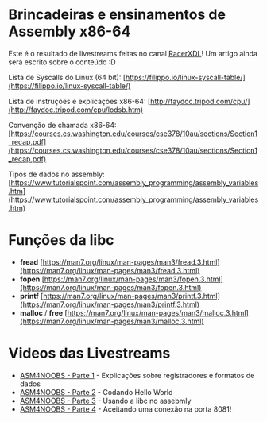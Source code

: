 # Brincadeiras e ensinamentos de Assembly x86-64

Este é o resultado de livestreams feitas no canal [RacerXDL](https://twitch.tv/racerxdl)! Um artigo ainda será escrito sobre o conteúdo :D

Lista de Syscalls do Linux (64 bit): [https://filippo.io/linux-syscall-table/](https://filippo.io/linux-syscall-table/)

Lista de instruções e explicações x86-64: [http://faydoc.tripod.com/cpu/](http://faydoc.tripod.com/cpu/lodsb.htm)

Convenção de chamada x86-64: [https://courses.cs.washington.edu/courses/cse378/10au/sections/Section1_recap.pdf](https://courses.cs.washington.edu/courses/cse378/10au/sections/Section1_recap.pdf)


Tipos de dados no assembly: [https://www.tutorialspoint.com/assembly_programming/assembly_variables.htm](https://www.tutorialspoint.com/assembly_programming/assembly_variables.htm)

# Funções da libc

* **fread** [https://man7.org/linux/man-pages/man3/fread.3.html](https://man7.org/linux/man-pages/man3/fread.3.html)
* **fopen** [https://man7.org/linux/man-pages/man3/fopen.3.html](https://man7.org/linux/man-pages/man3/fopen.3.html)
* **printf** [https://man7.org/linux/man-pages/man3/printf.3.html](https://man7.org/linux/man-pages/man3/printf.3.html)
* **malloc** / **free** [https://man7.org/linux/man-pages/man3/malloc.3.html](https://man7.org/linux/man-pages/man3/malloc.3.html)


# Videos das Livestreams

* [ASM4NOOBS - Parte 1](https://www.youtube.com/watch?v=3jrftX-GHgU) - Explicações sobre registradores e formatos de dados
* [ASM4NOOBS - Parte 2](https://www.youtube.com/watch?v=TVaTpjODUpo) - Codando Hello World
* [ASM4NOOBS - Parte 3](https://www.youtube.com/watch?v=Qp0z8glw16c) - Usando a libc no assebmly
* [ASM4NOOBS - Parte 4](https://www.youtube.com/watch?v=0jw7L7CC84s) - Aceitando uma conexão na porta 8081!
